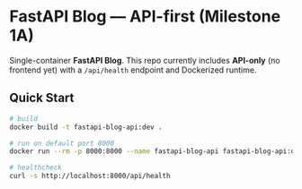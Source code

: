# FastAPI Blog — API-first (Milestone 1A)

Single-container **FastAPI Blog**. This repo currently includes **API-only** (no frontend yet) with a `/api/health` endpoint and Dockerized runtime.

## Quick Start

```bash
# build
docker build -t fastapi-blog-api:dev .

# run on default port 8000
docker run --rm -p 8000:8000 --name fastapi-blog-api fastapi-blog-api:dev

# healthcheck
curl -s http://localhost:8000/api/health
```
